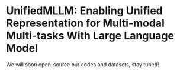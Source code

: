 # UnifiedMLLM: Enabling Unified Representation for Multi-modal Multi-tasks With Large Language Model

We will soon open-source our codes and datasets, stay tuned!
